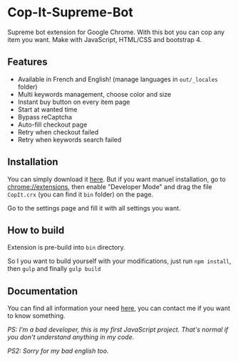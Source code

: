 # Cop-It-Supreme-Bot
Supreme bot extension for Google Chrome. With this bot you can cop any item you want. Make with JavaScript, HTML/CSS and bootstrap 4.

## Features
* Available in French and English! (manage languages in `out/_locales` folder)
* Multi keywords management, choose color and size
* Instant buy button on every item page
* Start at wanted time
* Bypass reCaptcha
* Auto-fill checkout page
* Retry when checkout failed
* Retry when keywords search failed

## Installation
You can simply download it [here](https://chrome.google.com/webstore/detail/cop-it-supreme-bot/nnkdcekecphmmnkimhpgangidfcngdpp).
But if you want manuel installation, go to [chrome://extensions](chrome://extensions), then enable "Developer Mode" and drag the file `CopIt.crx` (you can find it `bin` folder) on the page.

Go to the settings page and fill it with all settings you want.

## How to build
Extension is pre-build into `bin` directory.

So I you want to build yourself with your modifications, just run `npm install`, then `gulp` and finally `gulp build`

## Documentation
You can find all information your need [here](https://copit.fr), you can contact me if you want to know something.

*PS: I'm a bad developer, this is my first JavaScript project. That's normal if you don't understand anything in my code.*

*PS2: Sorry for my bad english too.*



